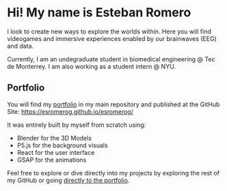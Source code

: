 # Hi! My name is Esteban Romero

I look to create new ways to explore the worlds within. Here you will find videogames and immersive experiences enabled by our brainwaves (EEG) and data.

Currently, I am an undegraduate student in biomedical engineering @ Tec de Monterrey. I am also working as a student intern @ NYU. 

## Portfolio

You will find my [portfolio](https://esromerog.github.io/esromerog/) in my main repository and published at the GitHub Site:
https://esromerog.github.io/esromerog/

It was entirely built by myself from scratch using:
* Blender for the 3D Models
* P5.js for the background visuals
* React for the user interface
* GSAP for the animations

Feel free to explore or dive directly into my projects by exploring the rest of my GitHub or going [directly to the portfolio](https://esromerog.github.io/esromerog/#/portfolio).
